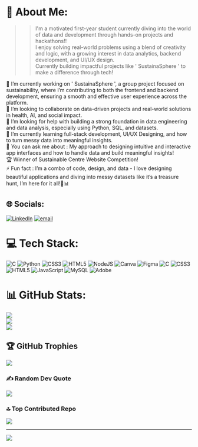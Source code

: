 # 💫 About Me:


>> I'm a motivated first-year student currently diving into the world of data and development through hands-on projects and hackathons!!<br>
>> I enjoy solving real-world problems using a blend of creativity and logic, with a growing interest in data analytics, backend development, and UI/UX design.<br>
>> Currently building impactful projects like ' SustainaSphere ' to make a difference through tech!


🔭 I’m currently working on ' SustainaSphere ', a group project focused on sustainability, where I’m contributing to both the frontend and backend development, ensuring a smooth and effective user experience across the platform.<br>👯 I’m looking to collaborate on data-driven projects and real-world solutions in health, AI, and social impact.<br>🤝 I’m looking for help with building a strong foundation in data engineering and data analysis, especially using Python, SQL, and datasets.<br>🌱 I’m currently learning full-stack development, UI/UX Designing, and how to turn messy data into meaningful insights.<br>💬 You can ask me about : My approach to designing intuitive and interactive app interfaces and how to handle data and build meaningful insights!
<br>🏆 Winner of Sustainable Centre Website Competition!<br>⚡ Fun fact : I’m a combo of code, design, and data - I love designing beautiful applications and diving into messy datasets like it’s a treasure hunt, I’m here for it all!🎨📊


## 🌐 Socials:
[![LinkedIn](https://img.shields.io/badge/LinkedIn-%230077B5.svg?logo=linkedin&logoColor=white)](https://linkedin.com/in/www.linkedin.com/in/shivangi-tawar) [![email](https://img.shields.io/badge/Email-D14836?logo=gmail&logoColor=white)](mailto:shivangitawar@gmail.com) 

# 💻 Tech Stack:
![C](https://img.shields.io/badge/c-%2300599C.svg?style=for-the-badge&logo=c&logoColor=white) ![Python](https://img.shields.io/badge/python-3670A0?style=for-the-badge&logo=python&logoColor=ffdd54) ![CSS3](https://img.shields.io/badge/css3-%231572B6.svg?style=for-the-badge&logo=css3&logoColor=white) ![HTML5](https://img.shields.io/badge/html5-%23E34F26.svg?style=for-the-badge&logo=html5&logoColor=white) ![NodeJS](https://img.shields.io/badge/node.js-6DA55F?style=for-the-badge&logo=node.js&logoColor=white) ![Canva](https://img.shields.io/badge/Canva-%2300C4CC.svg?style=for-the-badge&logo=Canva&logoColor=white) ![Figma](https://img.shields.io/badge/figma-%23F24E1E.svg?style=for-the-badge&logo=figma&logoColor=white) ![C](https://img.shields.io/badge/c-%2300599C.svg?style=for-the-badge&logo=c&logoColor=white) ![CSS3](https://img.shields.io/badge/css3-%231572B6.svg?style=for-the-badge&logo=css3&logoColor=white) ![HTML5](https://img.shields.io/badge/html5-%23E34F26.svg?style=for-the-badge&logo=html5&logoColor=white) ![JavaScript](https://img.shields.io/badge/javascript-%23323330.svg?style=for-the-badge&logo=javascript&logoColor=%23F7DF1E) ![MySQL](https://img.shields.io/badge/mysql-4479A1.svg?style=for-the-badge&logo=mysql&logoColor=white) ![Adobe](https://img.shields.io/badge/adobe-%23FF0000.svg?style=for-the-badge&logo=adobe&logoColor=white)
# 📊 GitHub Stats:
![](https://github-readme-stats.vercel.app/api?username=shivangi0817-tawar&theme=dark&hide_border=false&include_all_commits=true&count_private=false)<br/>
![](https://nirzak-streak-stats.vercel.app/?user=shivangi0817-tawar&theme=dark&hide_border=false)<br/>
![](https://github-readme-stats.vercel.app/api/top-langs/?username=shivangi0817-tawar&theme=dark&hide_border=false&include_all_commits=true&count_private=false&layout=compact)

## 🏆 GitHub Trophies
![](https://github-profile-trophy.vercel.app/?username=shivangi0817-tawar&theme=radical&no-frame=true&no-bg=false&margin-w=4)

### ✍️ Random Dev Quote
![](https://quotes-github-readme.vercel.app/api?type=horizontal&theme=radical)

### 🔝 Top Contributed Repo
![](https://github-contributor-stats.vercel.app/api?username=shivangi0817-tawar&limit=5&theme=dark&combine_all_yearly_contributions=true)

---
[![](https://visitcount.itsvg.in/api?id=shivangi0817-tawar&icon=2&color=13)](https://visitcount.itsvg.in)

<!-- Proudly created with GPRM ( https://gprm.itsvg.in ) -->
